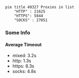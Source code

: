 
```mermaid
pie title 49327 Proxies in list
    "HTTP" : 21625
    "HTTPS": 5844
    "SOCKS" : 27051
```

### Some Info
#### Average Timeout

- mixed: 3.2s
- http: 1.3s
- https: 8.3s
- socks: 4.8s